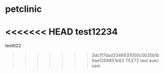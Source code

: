# petclinic
<<<<<<< HEAD
test12234
=======

testtt22
>>>>>>> 3dc1f7dad3346631000c0b35b1b9ae1269851b83
TEST2
test avec sam 
